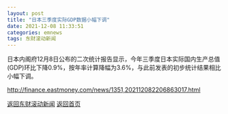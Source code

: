 ```yaml
---
layout: post
title: "日本三季度实际GDP数据小幅下调"
date: 2021-12-08 11:33:51
categories: emnews
tags: 东财滚动新闻
---
```


日本内阁府12月8日公布的二次统计报告显示，今年三季度日本实际国内生产总值(GDP)环比下降0.9%，按年率计算降幅为3.6%，与此前发表的初步统计结果相比小幅下调。

<http://finance.eastmoney.com/news/1351,202112082206863017.html>

[返回东财滚动新闻](//finews.withounder.com/emnews/)
[返回首页](//finews.withounder.com/)